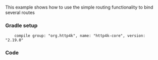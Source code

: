 This example shows how to use the simple routing functionality to bind several routes

### Gradle setup
```
    compile group: "org.http4k", name: "http4k-core", version: "2.19.0"
```

### Code
<script src="http://gist-it.appspot.com/https://github.com/http4k/http4k/blob/master/src/docs/cookbook/simple_routing/example.kt"></script>

